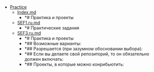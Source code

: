 - <a href = "F:\Node_projects\Node_Way\Education\TSH_index\Index-master_14.10.2020\Practice\cat.Practice\dir.Practice.md">Practice</a>
    - <a href = "F:\Node_projects\Node_Way\Education\TSH_index\Index-master_14.10.2020\Practice\Index.md">Index.md</a>
        - *# Практика и проекты
    - <a href = "F:\Node_projects\Node_Way\Education\TSH_index\Index-master_14.10.2020\Practice\SEF1.ru.md">SEF1.ru.md</a>
        - *# Практические задания
    - <a href = "F:\Node_projects\Node_Way\Education\TSH_index\Index-master_14.10.2020\Practice\SEF3.ru.md">SEF3.ru.md</a>
        - *# Практика и проекты
        - *## Возможные варианты:
        - *## Разрешается (при зазумном обосновании выбора):
        - *## Если вы делаете свой репозиторий, то он обязательно должен включать:
        - *## Проекты, в которые можно конрибьютить:
